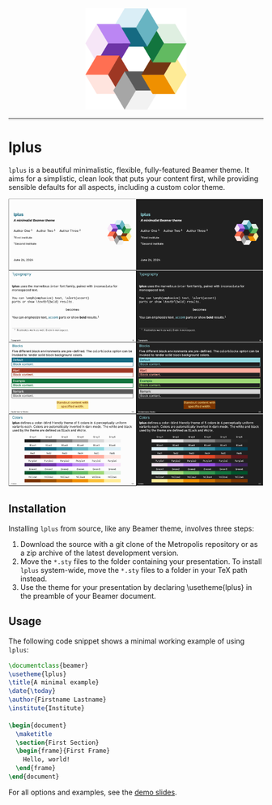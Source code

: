 <center><img src="assets/lplus.png", width="200"/></center>

---

# lplus

`lplus` is a beautiful minimalistic, flexible, fully-featured Beamer theme. It aims for a simplistic, clean look that puts your content first, while providing sensible defaults for all aspects, including a custom color theme.

![Sample](assets/preview.png)


## Installation

Installing `lplus` from source, like any Beamer theme, involves three steps:

1. Download the source with a git clone of the Metropolis repository or as a zip archive of the latest development version.
2. Move the `*.sty` files to the folder containing your presentation. To install `lplus` system-wide, move the `*.sty` files to a folder in your TeX path instead.
3. Use the theme for your presentation by declaring \usetheme{lplus} in the preamble of your Beamer document.

## Usage
The following code snippet shows a minimal working example of using `lplus`:

```latex
\documentclass{beamer}
\usetheme{lplus}
\title{A minimal example}
\date{\today}
\author{Firstname Lastname}
\institute{Institute}

\begin{document}
  \maketitle
  \section{First Section}
  \begin{frame}{First Frame}
    Hello, world!
  \end{frame}
\end{document}
```

For all options and examples, see the [demo slides](assets/demo.pdf).